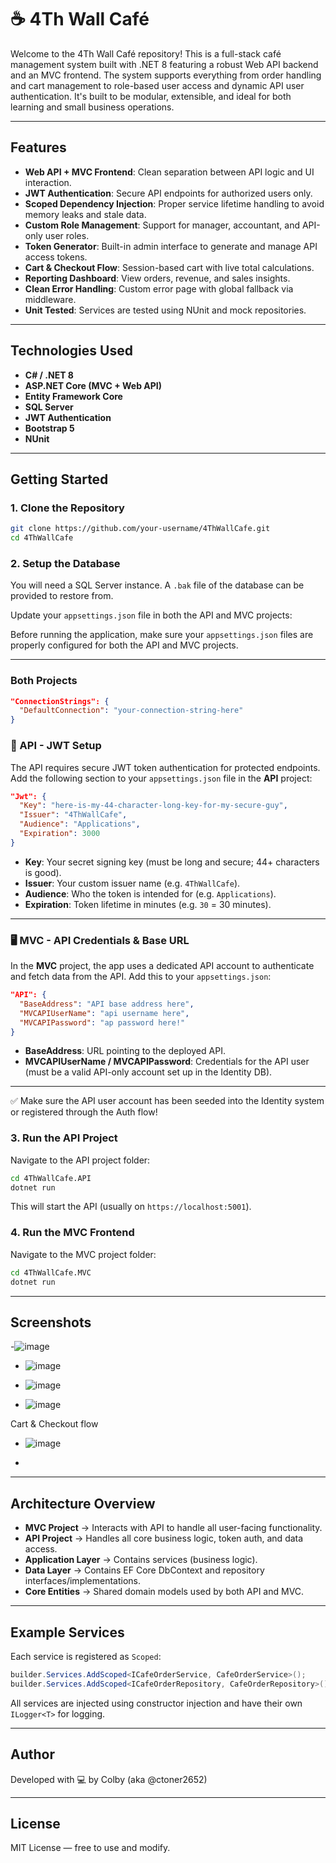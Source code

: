 # ☕ 4Th Wall Café

Welcome to the 4Th Wall Café repository! This is a full-stack café management system built with .NET 8 featuring a robust Web API backend and an MVC frontend. The system supports everything from order handling and cart management to role-based user access and dynamic API user authentication. It's built to be modular, extensible, and ideal for both learning and small business operations.

---

## Features

- **Web API + MVC Frontend**: Clean separation between API logic and UI interaction.
- **JWT Authentication**: Secure API endpoints for authorized users only.
- **Scoped Dependency Injection**: Proper service lifetime handling to avoid memory leaks and stale data.
- **Custom Role Management**: Support for manager, accountant, and API-only user roles.
- **Token Generator**: Built-in admin interface to generate and manage API access tokens.
- **Cart & Checkout Flow**: Session-based cart with live total calculations.
- **Reporting Dashboard**: View orders, revenue, and sales insights.
- **Clean Error Handling**: Custom error page with global fallback via middleware.
- **Unit Tested**: Services are tested using NUnit and mock repositories.

---

## Technologies Used

- **C# / .NET 8**
- **ASP.NET Core (MVC + Web API)**
- **Entity Framework Core**
- **SQL Server**
- **JWT Authentication**
- **Bootstrap 5**
- **NUnit**

---

## Getting Started

### 1. Clone the Repository

```bash
git clone https://github.com/your-username/4ThWallCafe.git
cd 4ThWallCafe
```

### 2. Setup the Database

You will need a SQL Server instance. A `.bak` file of the database can be provided to restore from.

Update your `appsettings.json` file in both the API and MVC projects:


Before running the application, make sure your `appsettings.json` files are properly configured for both the API and MVC projects.

--- 
### Both Projects 

```json
"ConnectionStrings": {
  "DefaultConnection": "your-connection-string-here"
}
```


### 🔐 API - JWT Setup

The API requires secure JWT token authentication for protected endpoints. Add the following section to your `appsettings.json` file in the **API** project:

```json
"Jwt": {
  "Key": "here-is-my-44-character-long-key-for-my-secure-guy",
  "Issuer": "4ThWallCafe",
  "Audience": "Applications",
  "Expiration": 3000
}
```

- **Key**: Your secret signing key (must be long and secure; 44+ characters is good).
- **Issuer**: Your custom issuer name (e.g. `4ThWallCafe`).
- **Audience**: Who the token is intended for (e.g. `Applications`).
- **Expiration**: Token lifetime in minutes (e.g. `30` = 30 minutes).

---

### 🖥️ MVC - API Credentials & Base URL

In the **MVC** project, the app uses a dedicated API account to authenticate and fetch data from the API. Add this to your `appsettings.json`:

```json
"API": {
  "BaseAddress": "API base address here",
  "MVCAPIUserName": "api username here",
  "MVCAPIPassword": "ap password here!"
}
```

- **BaseAddress**: URL pointing to the deployed API.
- **MVCAPIUserName / MVCAPIPassword**: Credentials for the API user (must be a valid API-only account set up in the Identity DB).

---

✅ Make sure the API user account has been seeded into the Identity system or registered through the Auth flow!



### 3. Run the API Project

Navigate to the API project folder:

```bash
cd 4ThWallCafe.API
dotnet run
```

This will start the API (usually on `https://localhost:5001`).

### 4. Run the MVC Frontend

Navigate to the MVC project folder:

```bash
cd 4ThWallCafe.MVC
dotnet run
```

---

## Screenshots

-![image](https://github.com/user-attachments/assets/fe7bccda-f4f0-4f7b-9b79-0beaba45b6ba)

- ![image](https://github.com/user-attachments/assets/55a594be-e727-4806-aa4f-2991ff336f67)

- ![image](https://github.com/user-attachments/assets/fd29deea-8a47-4c0a-a644-3537176b6635)


- ![image](https://github.com/user-attachments/assets/bafce69c-9287-43a4-b058-47c02703e8f3)

Cart & Checkout flow
- ![image](https://github.com/user-attachments/assets/77dd5c63-3e10-49ea-b1ee-54088b760ef6)

- 

---

## Architecture Overview

- **MVC Project** → Interacts with API to handle all user-facing functionality.
- **API Project** → Handles all core business logic, token auth, and data access.
- **Application Layer** → Contains services (business logic).
- **Data Layer** → Contains EF Core DbContext and repository interfaces/implementations.
- **Core Entities** → Shared domain models used by both API and MVC.

---

## Example Services

Each service is registered as `Scoped`:

```csharp
builder.Services.AddScoped<ICafeOrderService, CafeOrderService>();
builder.Services.AddScoped<ICafeOrderRepository, CafeOrderRepository>();
```

All services are injected using constructor injection and have their own `ILogger<T>` for logging.

---

## Author

Developed with 💻 by Colby (aka @ctoner2652)

---

## License

MIT License — free to use and modify.
